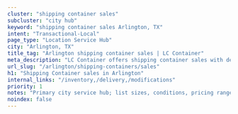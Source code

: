 ```yaml
---
cluster: "shipping container sales"
subcluster: "city hub"
keyword: "shipping container sales Arlington, TX"
intent: "Transactional-Local"
page_type: "Location Service Hub"
city: "Arlington, TX"
title_tag: "Arlington shipping container sales | LC Container"
meta_description: "LC Container offers shipping container sales with delivery in Arlington, TX. Local. Fast quotes. Since 2003."
url_slug: "/arlington/shipping-containers/sales"
h1: "Shipping Container sales in Arlington"
internal_links: "/inventory,/delivery,/modifications"
priority: 1
notes: "Primary city service hub; list sizes, conditions, pricing ranges, photos, testimonials."
noindex: false
---
```


<!-- TODO: Add unique city/inventory copy, images, and internal links here. -->
